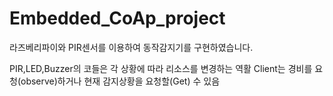 # Embedded_CoAp_project

라즈베리파이와 PIR센서를 이용하여 동작감지기를 구현하였습니다.

PIR,LED,Buzzer의 코들은 각 상황에 따라 리소스를 변경하는 역활
Client는 경비를 요청(observe)하거나 현재 감지상황을 요청할(Get) 수 있음

